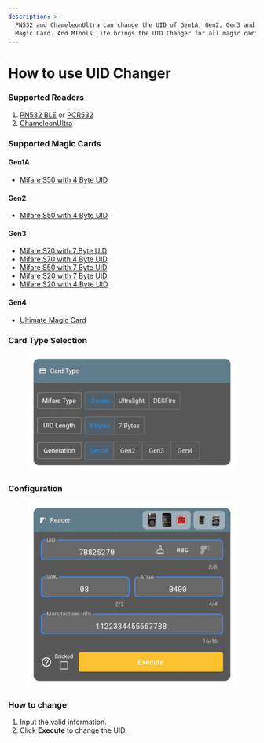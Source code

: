 ```yaml
---
description: >-
  PN532 and ChameleonUltra can change the UID of Gen1A, Gen2, Gen3 and Gen4
  Magic Card. And MTools Lite brings the UID Changer for all magic cards.
---
```


# How to use UID Changer

### Supported Readers

1. [PN532 BLE](https://shop.mtoolstec.com/product/mtools-all-in-one-pn532) or [PCR532](https://shop.mtoolstec.com/product/pcr532)
2. [ChameleonUltra](https://shop.mtoolstec.com/product/chameleon-ultra)

### Supported Magic Cards

#### Gen1A

* [Mifare S50 with 4 Byte UID](https://shop.mtoolstec.com/product/uid-changeable-nfc-mifare-s50-keychain)

#### Gen2

* [Mifare S50 with 4 Byte UID](https://shop.mtoolstec.com/product/uid-changeable-1k-s50-chinese-magic-card?attribute\_pa\_card-type=cuid\&attribute\_pa\_amount=1-pc)

#### Gen3

* [Mifare S70 with 7 Byte UID](https://shop.mtoolstec.com/product/7-byte-uid-s70-4k-magic-key-fob)
* [Mifare S70 with 4 Byte UID](https://shop.mtoolstec.com/product/4-byte-uid-s70-4k-magic-key-fob)
* [Mifare S50 with 7 Byte UID](https://shop.mtoolstec.com/product/7-byte-uid-s50-1k-magic-key-fob)
* [Mifare S20 with 7 Byte UID](https://shop.mtoolstec.com/product/7-byte-uid-changeable-mifare-mini-s20-card)
* [Mifare S20 with 4 Byte UID](https://shop.mtoolstec.com/product/4-byte-uid-changeable-mifare-mini-card)

#### Gen4

* [Ultimate Magic Card](https://shop.mtoolstec.com/product/ultimate-magic-card-gen4)

### Card Type Selection

<figure><img src=".gitbook/assets/UID Changer - Card Type.png" alt=""><figcaption></figcaption></figure>

### Configuration

<figure><img src=".gitbook/assets/UID Changer - Configuration (1).png" alt=""><figcaption></figcaption></figure>

### How to change

1. Input the valid information.
2. Click **Execute** to change the UID.
